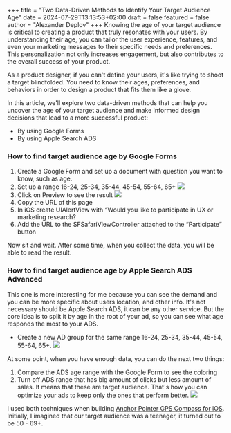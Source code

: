 +++
title = "Two Data-Driven Methods to Identify Your Target Audience Age"
date = 2024-07-29T13:13:53+02:00
draft = false
featured = false
author = "Alexander Deplov"
+++
Knowing the age of your target audience is critical to creating a product that truly resonates with your users. By understanding their age, you can tailor the user experience, features, and even your marketing messages to their specific needs and preferences. This personalization not only increases engagement, but also contributes to the overall success of your product.

As a product designer, if you can't define your users, it's like trying to shoot a target blindfolded. You need to know their ages, preferences, and behaviors in order to design a product that fits them like a glove. 

In this article, we'll explore two data-driven methods that can help you uncover the age of your target audience and make informed design decisions that lead to a more successful product:

- By using Google Forms
- By using Apple Search ADS

### How to find target audience age by Google Forms

1. Create a Google Form and set up a document with question you want to know, such as age.
2. Set up a range 16-24, 25-34, 35-44, 45-54, 55-64, 65+
![](images/1.webp)
3. Click on Preview to see the result 
![](images/5.webp)
4. Copy the URL of this page 
5. In iOS create UIAlertView with “Would you like to participate in UX or marketing research?
6. Add the URL to the SFSafariViewController attached to the “Participate” button

Now sit and wait. After some time, when you collect the data, you will be able to read the result.

### How to find target audience age by Apple Search ADS Advanced

This one is more interesting for me because you can see the demand and you can be more specific about users location, and other info. It's not necessary should be Apple Search ADS, it can be any other service. But the core idea is to split it by age in the root of your ad, so you can see what age responds the most to your ADS.

- Create a new AD group for the same range 16-24, 25-34, 35-44, 45-54, 55-64, 65+.
![](images/4.webp)

At some point, when you have enough data, you can do the next two things:
1. Compare the ADS age range with the Google Form to see the coloring 
2. Turn off ADS range that has big amount of clicks but less amount of sales. It means that these are target audience. That's how you can optimize your ads to keep only the ones that perform better. 
![](images/3.webp)

I used both techniques when building [Anchor Pointer GPS Compass for iOS](https://interfacecraft.online/posts/portfolio/navigating_success_11_years_of_innovation_with_anchor_pointer_gps_compass/). Initially, I imagined that our target audience was a teenager, it turned out to be 50 - 69+.


